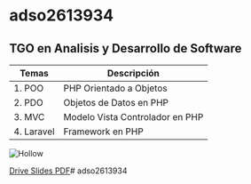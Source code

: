 # adso2613934

## TGO en Analisis y Desarrollo de Software

| Temas | Descripción | 
|---------|-------| 
|1. POO | PHP Orientado a Objetos  | 
|2. PDO | Objetos de Datos en PHP  |
|3. MVC | Modelo Vista Controlador en PHP |
|4. Laravel | Framework en PHP |

![Hollow](http://tinyurl.com/pnn2eaz8)


[Drive Slides PDF](https://drive.google.com/drive/folders/1cUEOsM44rpspMfyWvY_YlnXlIm9uffej?usp=sharing)#   a d s o 2 6 1 3 9 3 4  
 